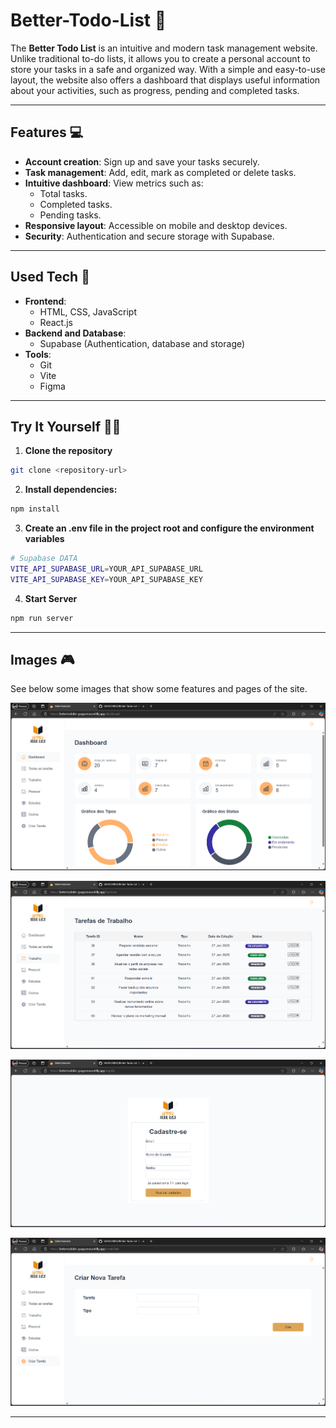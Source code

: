 
# Better-Todo-List 📒

The **Better Todo List** is an intuitive and modern task management website. Unlike traditional to-do lists, it allows you to create a personal account to store your tasks in a safe and organized way. With a simple and easy-to-use layout, the website also offers a dashboard that displays useful information about your activities, such as progress, pending and completed tasks.

---

## Features 💻

- **Account creation**: Sign up and save your tasks securely.
- **Task management**: Add, edit, mark as completed or delete tasks.
- **Intuitive dashboard**: View metrics such as:
  - Total tasks.
  - Completed tasks.
  - Pending tasks.
- **Responsive layout**: Accessible on mobile and desktop devices.
- **Security**: Authentication and secure storage with Supabase.

---

## Used Tech 🤖

- **Frontend**:
  - HTML, CSS, JavaScript
  - React.js
- **Backend and Database**:
  - Supabase (Authentication, database and storage)
- **Tools**:
  - Git
  - Vite 
  - Figma

--- 

## Try It Yourself 💁‍♂️

1. **Clone the repository**
```bash
git clone <repository-url>
```

2. **Install dependencies:**
```bash
npm install
```

3. **Create an .env file in the project root and configure the environment variables**
```bash
# Supabase DATA
VITE_API_SUPABASE_URL=YOUR_API_SUPABASE_URL
VITE_API_SUPABASE_KEY=YOUR_API_SUPABASE_KEY
```

4. **Start Server**
```bash
npm run server
```

---

## Images 🎮

See below some images that show some features and pages of the site.

![i1](./images/i1.png)

![i2](./images/i2.png)

![i3](./images/i3.png)

![i4](./images/i4.png)

---



